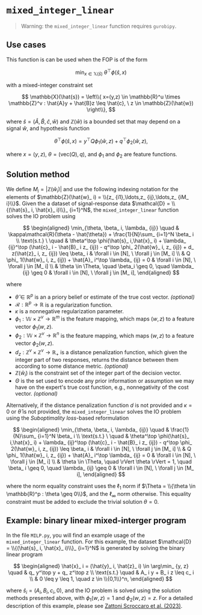# `mixed_integer_linear`

>Warning: the `mixed_integer_linear` function requires `gurobipy`.

## Use cases

This function is can be used when the FOP is of the form

$$
\min_ {x \in \mathbb{X}(\hat{s})} \ \theta^\top \phi(\hat{s}, x)
$$

with a mixed-integer constraint set

$$
\mathbb{X}(\hat{s}) = \left\\{ x=(y,z) \in \mathbb{R}^u \times \mathbb{Z}^v : \hat{A}y + \hat{B}z \leq \hat{c}, \ z \in \mathbb{Z}(\hat{w}) \right\\},
$$

where $\hat{s} = (\hat{A}, \hat{B}, \hat{c}, \hat{w})$ and $\mathbb{Z}(\hat{w})$ is a bounded set that may depend on a signal $\hat{w}$, and hypothesis function

$$
\theta^\top \phi(\hat{s}, x) = y^\top Q \phi_ 1(\hat{w}, z) + q^\top \phi_ 2(\hat{w}, z) ,
$$

where $x = (y,z)$, $\theta = (\text{vec}(Q), q)$, and $\phi_ 1$ and $\phi_ 2$ are feature functions.

## Solution method

We define $M_ i = |\mathbb{Z}(\hat{w}_ i)|$ and use the following indexing notation for the elements of $\mathbb{Z}(\hat{w}_ i) = \\{z_ {i1},\ldots,z_ {ij},\ldots,z_ {iM_ i}\\}$. Given the a dataset of signal-response data $\mathcal{D} = \\{(\hat{s}_ i, \hat{x}_ i)\\}_ {i=1}^N$,  the `mixed_integer_linear` function solves the IO problem using

$$
\begin{aligned}
\min_{\theta, \beta_ i, \lambda_ {ij}} \quad & \kappa\mathcal{R}(\theta - \hat{\theta}) + \frac{1}{N}\sum_ {i=1}^N \beta_ i  \\
\text{s.t.} \ \quad & \theta^\top \phi(\hat{s}_ i,\hat{x}_ i) + \lambda_ {ij}^\top (\hat{c}_ i - \hat{B}_ i z_ {ij}) - q^\top \phi_ 2(\hat{w}_ i, z_ {ij}) + d_ z(\hat{z}_ i, z_ {ij}) \leq \beta_ i & \forall i \in [N], \ \forall j \in [M_ i] \\
& Q \phi_ 1(\hat{w}_ i, z_ {ij}) + \hat{A}_ i^\top \lambda_ {ij} = 0 & \forall i \in [N], \ \forall j \in [M_ i] \\
& \theta \in \Theta, \quad \beta_i \geq 0, \quad \lambda_ {ij} \geq 0 & \forall i \in [N], \ \forall j \in [M_ i],
\end{aligned}
$$

where
- $\hat{\theta} \in \mathbb{R}^p$ is an a priory belief or estimate of the true cost vector. *(optional)*
- $\mathcal{R} : \mathbb{R}^p \to \mathbb{R}$ is a regularization function.
- $\kappa$ is a nonnegative regularization parameter.
- $\phi_ 1: \mathbb{W} \times \mathbb{Z}^v \to \mathbb{R}^m$ is the feature mapping, which maps $(w,z)$ to a feature vector $\phi_ 1(w,z)$.
- $\phi_ 2: \mathbb{W} \times \mathbb{Z}^v \to \mathbb{R}^n$ is the feature mapping, which maps $(w,z)$ to a feature vector $\phi_ 2(w,z)$.
- $d_ z : \mathbb{Z}^v \times \mathbb{Z}^v \to \mathbb{R}_ +$ is a distance penalization function, which given the integer part of two responses, returns the distance between them according to some distance metric. *(optional)*
- $\mathbb{Z}(\hat{w}_ i)$ is the constraint set of the integer part of the decision vector.
- $\Theta$ is the set used to encode any prior information or assumption we may have on the expert's true cost function, e.g., nonnegativity of the cost vector. *(optional)*

Alternatively, if the distance penalization function $d$  is not provided and $\kappa=0$ or $\hat{\theta}$ is not provided, the `mixed_integer_linear` solves the IO problem using the *Suboptimality loss*-based reformulation

$$
\begin{aligned}
\min_{\theta, \beta_ i, \lambda_ {ij}} \quad & \frac{1}{N}\sum_ {i=1}^N \beta_ i  \\
\text{s.t.} \ \quad & \theta^\top \phi(\hat{s}_ i,\hat{x}_ i) + \lambda_ {ij}^\top (\hat{c}_ i - \hat{B}_ i z_ {ij}) - q^\top \phi_ 2(\hat{w}_ i, z_ {ij})  \leq \beta_ i & \forall i \in [N], \ \forall j \in [M_ i] \\
& Q \phi_ 1(\hat{w}_ i, z_ {ij}) + \hat{A}_ i^\top \lambda_ {ij} = 0 & \forall i \in [N], \ \forall j \in [M_ i] \\
& \theta \in \Theta, \quad \rVert \theta \rVert = 1, \quad \beta_ i \geq 0, \quad \lambda_ {ij} \geq 0 & \forall i \in [N], \ \forall j \in [M_ i],
\end{aligned}
$$

where the norm equality constraint uses the $\ell_ 1$ norm if $\Theta = \\{\theta \in \mathbb{R}^p : \theta \geq 0\\}$, and the $\ell_ \infty$ norm otherwise. This equality constraint must be added to exclude the trivial solution $\theta = 0$.

## Example: binary linear mixed-interger program

In the file `MILP.py`, you will find an example usage of the `mixed_integer_linear` function. For this example, the dataset $\mathcal{D} = \\{(\hat{s}_ i, \hat{x}_ i)\\}_ {i=1}^N$ is generated by solving the binary linear program

$$
\begin{aligned}
\hat{x}_ i = (\hat{y}_ i, \hat{z}_ i) \in \arg\min_ {y, z} \quad &  q_ y^\top y + q_ z^\top z \\
\text{s.t.} \quad & A_ i y + B_ i z \leq c_ i \\
& 0 \leq y \leq 1, \quad z \in \\{0,1\\}^n,
\end{aligned}
$$

where $\hat{s}_ i = (A_ i, B_ i, c_ i, 0)$, and the IO problem is solved using the solution methods presented above, with $\phi_ 1(w,z) = 1$ and $\phi_ 2(w,z) = z$. For a detailed description of this example, please see [Zattoni Scroccaro et al. (2023)](https://arxiv.org/abs/2305.07730).